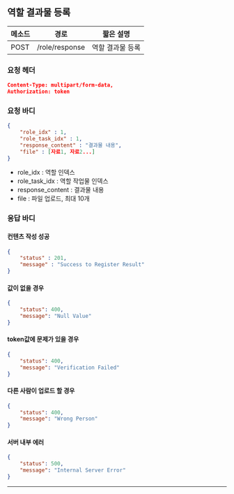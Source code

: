 ## 역할 결과물 등록

| 메소드 | 경로           | 짧은 설명        |
| ------ | -------------- | ---------------- |
| POST   | /role/response | 역할 결과물 등록 |

### 요청 헤더

```json
Content-Type: multipart/form-data,
Authorization: token
```

### 요청 바디

```json
{
    "role_idx" : 1,
    "role_task_idx" : 1,
    "response_content" : "결과물 내용",
    "file" : [자료1, 자료2...]
}
```

* role_idx : 역할 인덱스
* role_task_idx : 역할 작업물 인덱스
* response_content : 결과물 내용
* file : 파일 업로드, 최대 10개

### 응답 바디

#### 컨텐츠 작성 성공

```json
{
    "status" : 201,
    "message" : "Success to Register Result"
}
```

#### 값이 없을 경우

```json
{
    "status": 400,
    "message": "Null Value"
}
```

#### token값에 문제가 있을 경우

```json
{
    "status": 400,
    "message": "Verification Failed"
}
```

#### 다른 사람이 업로드 할 경우

```json
{
    "status": 400,
    "message": "Wrong Person"
}
```

#### 서버 내부 에러

```json
{
    "status": 500,
    "message": "Internal Server Error"
}
```
------